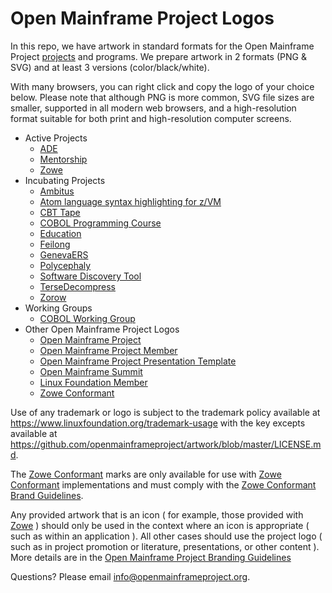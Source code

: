 # Open Mainframe Project Logos

In this repo, we have artwork in standard formats for the Open Mainframe Project [projects](https://www.openmainframeproject.org/projects/) and programs. We prepare artwork in 2 formats (PNG & SVG) and at least 3 versions (color/black/white).

With many browsers, you can right click and copy the logo of your choice below. Please note that although PNG is more common, SVG file sizes are smaller, supported in all modern web browsers, and a high-resolution format suitable for both print and high-resolution computer screens.

* Active Projects
  * [ADE](projects/ade)
  * [Mentorship](projects/mentorship)
  * [Zowe](projects/zowe)
* Incubating Projects
  * [Ambitus](projects/ambitus)
  * [Atom language syntax highlighting for z/VM](projects/atom)
  * [CBT Tape](projects/cbt-tape)
  * [COBOL Programming Course](projects/cobol-programming-course)
  * [Education](projects/mainframe-open-education)
  * [Feilong](projects/feilong)
  * [GenevaERS](projects/genevaers)
  * [Polycephaly](projects/polycephaly)
  * [Software Discovery Tool](projects/software-discovery-tool)
  * [TerseDecompress](projects/tersedecompress)
  * [Zorow](projects/zorow)
* Working Groups
  * [COBOL Working Group](working-groups/cobol-wg)
* Other Open Mainframe Project Logos
  * [Open Mainframe Project](other/open-mainframe-project)
  * [Open Mainframe Project Member](other/open-mainframe-project-member)
  * [Open Mainframe Project Presentation Template](other/open-mainframe-project-presentation-template)
  * [Open Mainframe Summit](other/open-mainframe-summit)
  * [Linux Foundation Member](other/linux-foundation-member)
  * [Zowe Conformant](other/zowe-conformant)

Use of any trademark or logo is subject to the trademark policy available at https://www.linuxfoundation.org/trademark-usage with the key excepts available at https://github.com/openmainframeproject/artwork/blob/master/LICENSE.md.

The [Zowe Conformant](other/zowe-conformant) marks are only available for use with [Zowe Conformant](https://www.openmainframeproject.org/projects/zowe/conformance) implementations and must comply with the [Zowe Conformant Brand Guidelines](https://www.openmainframeproject.org/projects/zowe/conformance/branding-guide).

Any provided artwork that is an icon ( for example, those provided with [Zowe](projects/zowe) ) should only be used in the context where an icon is appropriate ( such as within an application ). All other cases should use the project logo ( such as in project promotion or literature, presentations, or other content ). More details are in the [Open Mainframe Project Branding Guidelines](https://www.openmainframeproject.org/branding-guidelines)

Questions? Please email [info@openmainframeproject.org](mailto:info@openmainframeproject.org).
